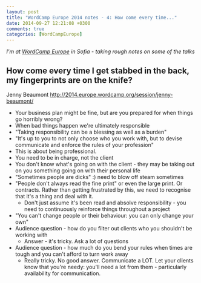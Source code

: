 ```yaml
---
layout: post
title: "WordCamp Europe 2014 notes - 4: How come every time..."
date: 2014-09-27 12:21:08 +0300
comments: true
categories: [WordCampEurope]
---
```


_I'm at [WordCamp Europe](http://2014.europe.wordcamp.org/) in Sofia - taking rough notes on some of the talks_

## How come every time I get stabbed in the back, my fingerprints are on the knife?
Jenny Beaumont http://2014.europe.wordcamp.org/session/jenny-beaumont/

* Your business plan might be fine, but are you prepared for when things go horribly wrong?
* When bad things happen we're ultimately responsible
* "Taking responsibility can be a blessing as well as a burden"
* "It's up to you to not only choose who you work with, but to devise communicate and enforce the rules of your profession"
* This is about being professional.
* You need to be in charge, not the client
* You don't know what's going on with the client - they may be taking out on you something going on with their personal life
* "Sometimes people are dicks" :) need to blow off steam sometimes
* "People don't always read the fine print" or even the large print. Or contracts. Rather than getting frustrated by this, we need to recognise that it's a thing and deal with it.
  * Don't just assume it's been read and absolve responsibility - you need to continuously reinforce things throughout a project
* "You can't change people or their behaviour: you can only change your own"
* Audience question - how do you filter out clients who you shouldn't be working with
  * Answer - it's tricky. Ask a lot of questions
* Audience question - how much do you bend your rules when times are tough and you can't afford to turn work away
  * Really tricky. No good answer. Communicate a LOT. Let your clients know that you're needy: you'll need a lot from them - particularly availability for communication.


